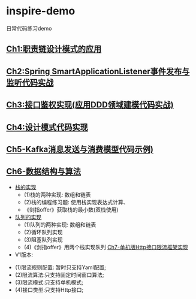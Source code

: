 # inspire-demo
日常代码练习demo

## <a href="https://github.com/GenshenWang/inspire-demo/tree/master/Ch1_ExecutorChainPattern">Ch1:职责链设计模式的应用</a>
## <a href="https://github.com/GenshenWang/inspire-demo/tree/master/Ch2_SmartApplicationListener">Ch2:Spring SmartApplicationListener事件发布与监听代码实战</a>
## <a href="https://github.com/GenshenWang/inspire-demo/tree/master/Ch3_InterfaceAuth">Ch3:接口鉴权实现(应用DDD领域建模代码实战)</a>
## <a href="https://github.com/GenshenWang/inspire-demo/tree/master/Ch4_CodeDesignStyle">Ch4:设计模式代码实现</a>
## <a href="https://github.com/GenshenWang/inspire-demo/tree/master/Ch5_KafkaDemoLearning">Ch5-Kafka消息发送与消费模型代码示例)</a>
## <a href="https://github.com/GenshenWang/inspire-demo/tree/master/Ch6_AlgorithmsExe">Ch6-数据结构与算法</a>
* <a href="https://github.com/GenshenWang/inspire-demo/tree/master/Ch6_AlgorithmsExe/src/main/java/com/wgs/algorithms/%E6%A0%88">栈的实现</a>
  - (1)栈的两种实现: 数组和链表
  - (2)栈的编程练习题: 使用栈实现表达式计算、
  -    《剑指offer》获取栈的最小数(双栈使用)
* <a href="https://github.com/GenshenWang/inspire-demo/tree/master/Ch6_AlgorithmsExe/src/main/java/com/wgs/algorithms/%E9%98%9F%E5%88%97">队列的实现</a>
  - (1)队列的两种实现: 数组和链表
  - (2)循环队列实现
  - (3)阻塞队列实现
  - (4)《剑指offer》用两个栈实现队列
<a href="https://github.com/GenshenWang/inspire-demo/tree/master/Ch7_SentinelExe">Ch7-单机版Http接口限流框架实现</a>
* V1版本:
- (1)限流规则配置: 暂时只支持Yaml配置;
- (2)限流算法:只支持固定时间窗口算法;
- (3)限流模式:只支持单机模式;
- (4)接口类型:只支持Http接口;